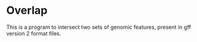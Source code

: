 # Overlap
This is a program to intersect two sets of genomic features, present in gff version 2 format files.
